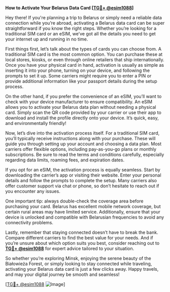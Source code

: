 **How to Activate Your Belarus Data Card [[TG💪+ @esim1088](https://t.me/s/esim1088)]**

Hey there! If you're planning a trip to Belarus or simply need a reliable data connection while you’re abroad, activating a Belarus data card can be super straightforward if you know the right steps. Whether you’re looking for a traditional SIM card or an eSIM, we’ve got all the details you need to get your internet up and running in no time.

First things first, let’s talk about the types of cards you can choose from. A traditional SIM card is the most common option. You can purchase these at local stores, kiosks, or even through online retailers that ship internationally. Once you have your physical card in hand, activation is usually as simple as inserting it into your phone, turning on your device, and following the prompts to set it up. Some carriers might require you to enter a PIN or provide additional information like your passport details during the setup process.

On the other hand, if you prefer the convenience of an eSIM, you’ll want to check with your device manufacturer to ensure compatibility. An eSIM allows you to activate your Belarus data plan without needing a physical card. Simply scan the QR code provided by your carrier or use their app to download and install the profile directly onto your device. It’s quick, easy, and environmentally friendly!

Now, let’s dive into the activation process itself. For a traditional SIM card, you’ll typically receive instructions along with your purchase. These will guide you through setting up your account and choosing a data plan. Most carriers offer flexible options, including pay-as-you-go plans or monthly subscriptions. Be sure to read the terms and conditions carefully, especially regarding data limits, roaming fees, and expiration dates.

If you opt for an eSIM, the activation process is equally seamless. Start by downloading the carrier’s app or visiting their website. Enter your personal details and follow the prompts to complete the setup. Many carriers also offer customer support via chat or phone, so don’t hesitate to reach out if you encounter any issues.

One important tip: always double-check the coverage area before purchasing your card. Belarus has excellent mobile network coverage, but certain rural areas may have limited service. Additionally, ensure that your device is unlocked and compatible with Belarusian frequencies to avoid any connectivity problems.

Lastly, remember that staying connected doesn’t have to break the bank. Compare different carriers to find the best value for your needs. And if you’re unsure about which option suits you best, consider reaching out to **[TG💪+ @esim1088](https://t.me/s/esim1088)** for expert advice tailored to your situation.

So whether you’re exploring Minsk, enjoying the serene beauty of the Białowieża Forest, or simply looking to stay connected while traveling, activating your Belarus data card is just a few clicks away. Happy travels, and may your digital journey be smooth and seamless!

[[TG💪+ @esim1088](https://t.me/s/esim1088) ![Image](https://i.postimg.cc/Y0z9fWf4/image.png)]